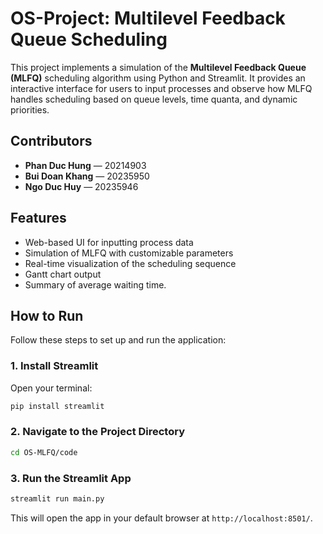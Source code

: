 # OS-Project: Multilevel Feedback Queue Scheduling

This project implements a simulation of the **Multilevel Feedback Queue (MLFQ)** scheduling algorithm using Python and Streamlit. It provides an interactive interface for users to input processes and observe how MLFQ handles scheduling based on queue levels, time quanta, and dynamic priorities.

## Contributors

- **Phan Duc Hung** — 20214903  
- **Bui Doan Khang** — 20235950  
- **Ngo Duc Huy** — 20235946  

## Features

- Web-based UI for inputting process data  
- Simulation of MLFQ with customizable parameters  
- Real-time visualization of the scheduling sequence  
- Gantt chart output  
- Summary of average waiting time.

## How to Run

Follow these steps to set up and run the application:

### 1. Install Streamlit

Open your terminal:

```bash
pip install streamlit
```

### 2. Navigate to the Project Directory

```bash
cd OS-MLFQ/code
```

### 3. Run the Streamlit App

```bash
streamlit run main.py
```

This will open the app in your default browser at `http://localhost:8501/`.
